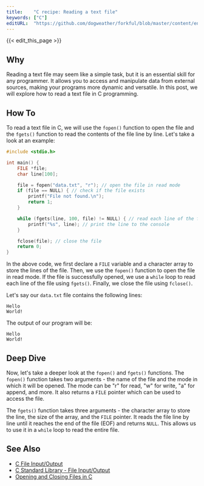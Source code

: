 ```yaml
---
title:    "C recipe: Reading a text file"
keywords: ["C"]
editURL:  "https://github.com/dogweather/forkful/blob/master/content/en/c/reading-a-text-file.md"
---
```


{{< edit_this_page >}}

## Why
Reading a text file may seem like a simple task, but it is an essential skill for any programmer. It allows you to access and manipulate data from external sources, making your programs more dynamic and versatile. In this post, we will explore how to read a text file in C programming.

## How To
To read a text file in C, we will use the `fopen()` function to open the file and the `fgets()` function to read the contents of the file line by line. Let's take a look at an example:

```C
#include <stdio.h>

int main() {
    FILE *file;
    char line[100];

    file = fopen("data.txt", "r"); // open the file in read mode
    if (file == NULL) { // check if the file exists
        printf("File not found.\n");
        return 1;
    }

    while (fgets(line, 100, file) != NULL) { // read each line of the file
        printf("%s", line); // print the line to the console
    }

    fclose(file); // close the file
    return 0;
}
```

In the above code, we first declare a `FILE` variable and a character array to store the lines of the file. Then, we use the `fopen()` function to open the file in read mode. If the file is successfully opened, we use a `while` loop to read each line of the file using `fgets()`. Finally, we close the file using `fclose()`.

Let's say our `data.txt` file contains the following lines:

```
Hello
World!
```

The output of our program will be:

```
Hello
World!
```

## Deep Dive
Now, let's take a deeper look at the `fopen()` and `fgets()` functions. The `fopen()` function takes two arguments - the name of the file and the mode in which it will be opened. The mode can be "r" for read, "w" for write, "a" for append, and more. It also returns a `FILE` pointer which can be used to access the file.

The `fgets()` function takes three arguments - the character array to store the line, the size of the array, and the `FILE` pointer. It reads the file line by line until it reaches the end of the file (EOF) and returns `NULL`. This allows us to use it in a `while` loop to read the entire file.

## See Also
- [C File Input/Output](https://www.programiz.com/c-programming/c-file-input-output)
- [C Standard Library - File Input/Output](https://www.tutorialspoint.com/c_standard_library/c_function_fopen.htm)
- [Opening and Closing Files in C](https://www.codingunit.com/c-tutorial-file-io-using-text-files)
